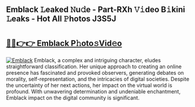 ## Emblack 𝙻eaked 𝙽u𝚍e - Part-RXh 𝚅𝚒deo B𝚒kini 𝙻eaks - Hot All 𝙿hotos J3S5J

# <h2><a href="http://ld1j81.urlbe.top/?page=Emblack">🔗🔗👉👉 Emblack P𝚑oto𝚜Vid𝚎o</a></h2>

[![Emblack](https://i.imgur.com/eBuTRDB.gif)](http://ld1j81.urlbe.top/?page=Emblack)
Emblack, a complex and intriguing character, eludes straightforward classification. Her unique approach to creating an online presence has fascinated and provoked observers, generating debates on morality, self-representation, and the intricacies of digital societies. Despite the uncertainty of her next actions, her impact on the virtual world is profound. With unwavering determination and undeniable enchantment, Emblack impact on the digital community is significant.
